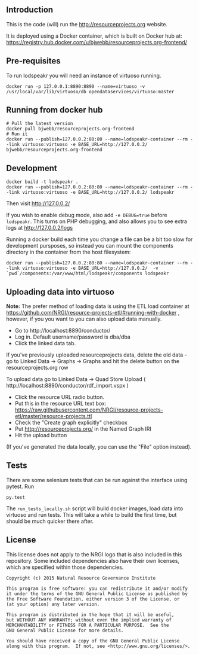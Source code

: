 
Introduction
------------

This is the code (will) run the http://resourceprojects.org website.

It is deployed using a Docker container, which is built on Docker hub at:
https://registry.hub.docker.com/u/bjwebb/resourceprojects.org-frontend/

Pre-requisites
--------------

To run lodspeakr you will need an instance of virtuoso running.

```
docker run -p 127.0.0.1:8890:8890 --name=virtuoso -v /usr/local/var/lib/virtuoso/db opendataservices/virtuoso:master
```

Running from docker hub
-----------------------

```
# Pull the latest version
docker pull bjwebb/resourceprojects.org-frontend
# Run it
docker run --publish=127.0.0.2:80:80 --name=lodspeakr-container --rm --link virtuoso:virtuoso -e BASE_URL=http://127.0.0.2/ bjwebb/resourceprojects.org-frontend
```

Development
-----------

```
docker build -t lodspeakr .
docker run --publish=127.0.0.2:80:80 --name=lodspeakr-container --rm --link virtuoso:virtuoso -e BASE_URL=http://127.0.0.2/ lodspeakr
```

Then visit http://127.0.0.2/

If you wish to enable debug mode, also add `-e DEBUG=true` before `lodspeakr`. This turns on PHP debugging, and also allows you to see extra logs at http://127.0.0.2/logs

Running a docker build each time you change a file can be a bit too slow for development pursposes, so instead you can mount the components directory in the container from the host filesystem:

```
docker run --publish=127.0.0.2:80:80 --name=lodspeakr-container --rm --link virtuoso:virtuoso -e BASE_URL=http://127.0.0.2/  -v `pwd`/components:/var/www/html/lodspeakr/components lodspeakr
```

Uploading data into virtuoso
----------------------------

**Note:** The prefer method of loading data is using the ETL load container at https://github.com/NRGI/resource-projects-etl/#running-with-docker , however, if you you want to you can also upload data manually.

* Go to http://localhost:8890/conductor/
* Log in. Default username/password is dba/dba
* Click the linked data tab.

If you've previously uploaded resourceprojects data, delete the old data - go to Linked Data -> Graphs -> Graphs and hit the delete button on the resourceprojects.org row

To upload data go to Linked Data -> Quad Store Upload ( http://localhost:8890/conductor/rdf_import.vspx )

* Click the resource URL radio button.
* Put this in the resource URL text box: https://raw.githubusercontent.com/NRGI/resource-projects-etl/master/resource-projects.ttl
* Check the "Create graph explicitly" checkbox
* Put http://resourceprojects.org/ in the Named Graph IRI
* Hit the upload button

(If you've generated the data locally, you can use the "File" option instead).

Tests
-----

There are some selenium tests that can be run against the interface using pytest.
Run 

```
py.test
```

The `run_tests_locally.sh` script will build docker images, load data into virtuoso and run tests.
This will take a while to build the first time, but should be much quicker there after.

License
-------

This license does not apply to the NRGI logo that is also included in this repository. Some included dependencies also have their own licenses, which are specified within those dependencies.

```
Copyright (c) 2015 Natural Resource Governance Institute

This program is free software: you can redistribute it and/or modify
it under the terms of the GNU General Public License as published by
the Free Software Foundation, either version 3 of the License, or
(at your option) any later version.

This program is distributed in the hope that it will be useful,
but WITHOUT ANY WARRANTY; without even the implied warranty of
MERCHANTABILITY or FITNESS FOR A PARTICULAR PURPOSE.  See the
GNU General Public License for more details.

You should have received a copy of the GNU General Public License
along with this program.  If not, see <http://www.gnu.org/licenses/>.
```
